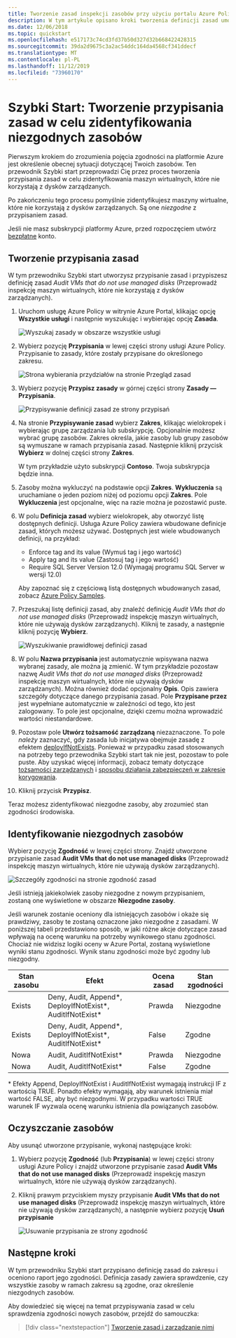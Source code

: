 ```yaml
---
title: Tworzenie zasad inspekcji zasobów przy użyciu portalu Azure Policy
description: W tym artykule opisano kroki tworzenia definicji zasad umożliwiających identyfikację niezgodnych zasobów.
ms.date: 12/06/2018
ms.topic: quickstart
ms.openlocfilehash: e517173c74cd3fd37b50d327d32b668422428315
ms.sourcegitcommit: 39da2d9675c3a2ac54ddc164da4568cf341ddecf
ms.translationtype: MT
ms.contentlocale: pl-PL
ms.lasthandoff: 11/12/2019
ms.locfileid: "73960170"
---
```

# <a name="quickstart-create-a-policy-assignment-to-identify-non-compliant-resources"></a>Szybki Start: Tworzenie przypisania zasad w celu zidentyfikowania niezgodnych zasobów

Pierwszym krokiem do zrozumienia pojęcia zgodności na platformie Azure jest określenie obecnej sytuacji dotyczącej Twoich zasobów.
Ten przewodnik Szybki start przeprowadzi Cię przez proces tworzenia przypisania zasad w celu zidentyfikowania maszyn wirtualnych, które nie korzystają z dysków zarządzanych.

Po zakończeniu tego procesu pomyślnie zidentyfikujesz maszyny wirtualne, które nie korzystają z dysków zarządzanych. Są one *niezgodne* z przypisaniem zasad.

Jeśli nie masz subskrypcji platformy Azure, przed rozpoczęciem utwórz [bezpłatne](https://azure.microsoft.com/free/) konto.

## <a name="create-a-policy-assignment"></a>Tworzenie przypisania zasad

W tym przewodniku Szybki start utworzysz przypisanie zasad i przypiszesz definicję zasad *Audit VMs that do not use managed disks* (Przeprowadź inspekcję maszyn wirtualnych, które nie korzystają z dysków zarządzanych).

1. Uruchom usługę Azure Policy w witrynie Azure Portal, klikając opcję **Wszystkie usługi** i następnie wyszukując i wybierając opcję **Zasada**.

   ![Wyszukaj zasady w obszarze wszystkie usługi](./media/assign-policy-portal/search-policy.png)

1. Wybierz pozycję **Przypisania** w lewej części strony usługi Azure Policy. Przypisanie to zasady, które zostały przypisane do określonego zakresu.

   ![Strona wybierania przydziałów na stronie Przegląd zasad](./media/assign-policy-portal/select-assignments.png)

1. Wybierz pozycję **Przypisz zasady** w górnej części strony **Zasady — Przypisania**.

   ![Przypisywanie definicji zasad ze strony przypisań](./media/assign-policy-portal/select-assign-policy.png)

1. Na stronie **Przypisywanie zasad** wybierz **Zakres**, klikając wielokropek i wybierając grupę zarządzania lub subskrypcję. Opcjonalnie możesz wybrać grupę zasobów. Zakres określa, jakie zasoby lub grupy zasobów są wymuszane w ramach przypisania zasad. Następnie kliknij przycisk **Wybierz** w dolnej części strony **Zakres**.

   W tym przykładzie użyto subskrypcji **Contoso**. Twoja subskrypcja będzie inna.

1. Zasoby można wykluczyć na podstawie opcji **Zakres**. **Wykluczenia** są uruchamiane o jeden poziom niżej od poziomu opcji **Zakres**. Pole **Wykluczenia** jest opcjonalne, więc na razie można je pozostawić puste.

1. W polu **Definicja zasad** wybierz wielokropek, aby otworzyć listę dostępnych definicji. Usługa Azure Policy zawiera wbudowane definicje zasad, których możesz używać. Dostępnych jest wiele wbudowanych definicji, na przykład:

   - Enforce tag and its value (Wymuś tag i jego wartość)
   - Apply tag and its value (Zastosuj tag i jego wartość)
   - Require SQL Server Version 12.0 (Wymagaj programu SQL Server w wersji 12.0)

   Aby zapoznać się z częściową listą dostępnych wbudowanych zasad, zobacz [Azure Policy Samples](./samples/index.md).

1. Przeszukaj listę definicji zasad, aby znaleźć definicję *Audit VMs that do not use managed disks* (Przeprowadź inspekcję maszyn wirtualnych, które nie używają dysków zarządzanych). Kliknij te zasady, a następnie kliknij pozycję **Wybierz**.

   ![Wyszukiwanie prawidłowej definicji zasad](./media/assign-policy-portal/select-available-definition.png)

1. W polu **Nazwa przypisania** jest automatycznie wpisywana nazwa wybranej zasady, ale można ją zmienić. W tym przykładzie pozostaw nazwę *Audit VMs that do not use managed disks* (Przeprowadź inspekcję maszyn wirtualnych, które nie używają dysków zarządzanych). Można również dodać opcjonalny **Opis**. Opis zawiera szczegóły dotyczące danego przypisania zasad.
   Pole **Przypisane przez** jest wypełniane automatycznie w zależności od tego, kto jest zalogowany. To pole jest opcjonalne, dzięki czemu można wprowadzić wartości niestandardowe.

1. Pozostaw pole **Utwórz tożsamość zarządzaną** niezaznaczone. To pole _należy_ zaznaczyć, gdy zasada lub inicjatywa obejmuje zasadę z efektem [deployIfNotExists](./concepts/effects.md#deployifnotexists). Ponieważ w przypadku zasad stosowanych na potrzeby tego przewodnika Szybki start tak nie jest, pozostaw to pole puste. Aby uzyskać więcej informacji, zobacz tematy dotyczące [tożsamości zarządzanych](../../active-directory/managed-identities-azure-resources/overview.md) i [sposobu działania zabezpieczeń w zakresie korygowania](./how-to/remediate-resources.md#how-remediation-security-works).

1. Kliknij przycisk **Przypisz**.

Teraz możesz zidentyfikować niezgodne zasoby, aby zrozumieć stan zgodności środowiska.

## <a name="identify-non-compliant-resources"></a>Identyfikowanie niezgodnych zasobów

Wybierz pozycję **Zgodność** w lewej części strony. Znajdź utworzone przypisanie zasad **Audit VMs that do not use managed disks** (Przeprowadź inspekcję maszyn wirtualnych, które nie używają dysków zarządzanych).

![Szczegóły zgodności na stronie zgodność zasad](./media/assign-policy-portal/policy-compliance.png)

Jeśli istnieją jakiekolwiek zasoby niezgodne z nowym przypisaniem, zostaną one wyświetlone w obszarze **Niezgodne zasoby**.

Jeśli warunek zostanie oceniony dla istniejących zasobów i okaże się prawdziwy, zasoby te zostaną oznaczone jako niezgodne z zasadami. W poniższej tabeli przedstawiono sposób, w jaki różne akcje dotyczące zasad wpływają na ocenę warunku na potrzeby wynikowego stanu zgodności. Chociaż nie widzisz logiki oceny w Azure Portal, zostaną wyświetlone wyniki stanu zgodności. Wynik stanu zgodności może być zgodny lub niezgodny.

| **Stan zasobu** | **Efekt** | **Ocena zasad** | **Stan zgodności** |
| --- | --- | --- | --- |
| Exists | Deny, Audit, Append\*, DeployIfNotExist\*, AuditIfNotExist\* | Prawda | Niezgodne |
| Exists | Deny, Audit, Append\*, DeployIfNotExist\*, AuditIfNotExist\* | False | Zgodne |
| Nowa | Audit, AuditIfNotExist\* | Prawda | Niezgodne |
| Nowa | Audit, AuditIfNotExist\* | False | Zgodne |

\* Efekty Append, DeployIfNotExist i AuditIfNotExist wymagają instrukcji IF z wartością TRUE.
Ponadto efekty wymagają, aby warunek istnienia miał wartość FALSE, aby być niezgodnymi. W przypadku wartości TRUE warunek IF wyzwala ocenę warunku istnienia dla powiązanych zasobów.

## <a name="clean-up-resources"></a>Oczyszczanie zasobów

Aby usunąć utworzone przypisanie, wykonaj następujące kroki:

1. Wybierz pozycję **Zgodność** (lub **Przypisania**) w lewej części strony usługi Azure Policy i znajdź utworzone przypisanie zasad **Audit VMs that do not use managed disks** (Przeprowadź inspekcję maszyn wirtualnych, które nie używają dysków zarządzanych).

1. Kliknij prawym przyciskiem myszy przypisanie **Audit VMs that do not use managed disks** (Przeprowadź inspekcję maszyn wirtualnych, które nie używają dysków zarządzanych), a następnie wybierz pozycję **Usuń przypisanie**

   ![Usuwanie przypisania ze strony zgodność](./media/assign-policy-portal/delete-assignment.png)

## <a name="next-steps"></a>Następne kroki

W tym przewodniku Szybki start przypisano definicję zasad do zakresu i oceniono raport jego zgodności.
Definicja zasady zawiera sprawdzenie, czy wszystkie zasoby w ramach zakresu są zgodne, oraz określenie niezgodnych zasobów.

Aby dowiedzieć się więcej na temat przypisywania zasad w celu sprawdzenia zgodności nowych zasobów, przejdź do samouczka:

> [!div class="nextstepaction"]
> [Tworzenie zasad i zarządzanie nimi](./tutorials/create-and-manage.md)